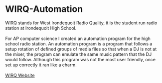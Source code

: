 WIRQ-Automation
===============
WIRQ stands for West Irondequoit Radio Quality, it is the student run radio station at Irondequoit High School.
<br/>
<br/>
For AP computer science I created an automation program for the high school radio station. An automation program is a program that follows a setup rotation of defined groups of media files so that when a DJ is not at the mixer, the program can emulate the same music pattern that the DJ would follow. Although this program was not the most user friendly, once set up correctly it ran like a charm.
<br/>
<br/>
<a href="http://www.wirqfm.org/">WIRQ Website</a>
